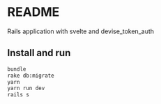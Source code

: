 # README

Rails application with svelte and devise_token_auth

Install and run
---------------
```bash
bundle
rake db:migrate
yarn
yarn run dev
rails s
```